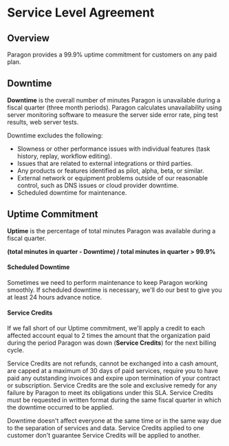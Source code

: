 # Service Level Agreement

## Overview

Paragon provides a 99.9% uptime commitment for customers on any paid plan.

## Downtime

**Downtime** is the overall number of minutes Paragon is unavailable during a fiscal quarter (three month periods). Paragon calculates unavailability using server monitoring software to measure the server side error rate, ping test results, web server tests.

Downtime excludes the following:

* Slowness or other performance issues with individual features (task history, replay, workflow editing).
* Issues that are related to external integrations or third parties.
* Any products or features identified as pilot, alpha, beta, or similar.
* External network or equipment problems outside of our reasonable control, such as DNS issues or cloud provider downtime.
* Scheduled downtime for maintenance.

## Uptime Commitment

**Uptime** is the percentage of total minutes Paragon was available during a fiscal quarter.

**(total minutes in quarter - Downtime) / total minutes in quarter > 99.9%**

#### Scheduled Downtime

Sometimes we need to perform maintenance to keep Paragon working smoothly. If scheduled downtime is necessary, we'll do our best to give you at least 24 hours advance notice.

#### Service Credits

If we fall short of our Uptime commitment, we'll apply a credit to each affected account equal to 2 times the amount that the organization paid during the period Paragon was down (**Service Credits**) for the next billing cycle.

Service Credits are not refunds, cannot be exchanged into a cash amount, are capped at a maximum of 30 days of paid services, require you to have paid any outstanding invoices and expire upon termination of your contract or subscription. Service Credits are the sole and exclusive remedy for any failure by Paragon to meet its obligations under this SLA. Service Credits must be requested in written format during the same fiscal quarter in which the downtime occurred to be applied.

Downtime doesn't affect everyone at the same time or in the same way due to the separation of services and data. Service Credits applied to one customer don't guarantee Service Credits will be applied to another.
